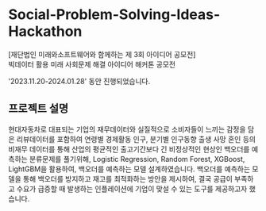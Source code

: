 # Social-Problem-Solving-Ideas-Hackathon  

 [재단법인 미래와소프트웨어와 함께하는 제 3회 아이디어 공모전]  
 빅데이터 활용 미래 사회문제 해결 아이디어 해커톤 공모전  

 '2023.11.20-2024.01.28' 동안 진행되었습니다.  

 ## 프로젝트 설명
현대자동차로 대표되는 기업의 재무데이터와 실질적으로 소비자들이 느끼는 감정을 담은 리뷰데이터를 포함하여 연령별 경제활동 인구, 분기별 인구동향 출생 사망 혼인 등의 비재무 데이터를 통해 산업의 평균적인 출고기간보다 긴 비정상적인 현상인 백오더를 예측하는 분류문제를 풀기위해, Logistic Regression, Random Forest, XGBoost, LightGBM을 활용하여, 백오더를 예측하는 모델 설계하였습니다. 백오더를 예측하는 모델을 통해 백오더를 방지하고 재고를 최적화하는 방안을 제시하여, 결국 공급이 부족하고 수요가 급증할 때 발생하는 인플레이션에 기업이 맞설 수 있는 도구를 제공하고자 했습니다.

